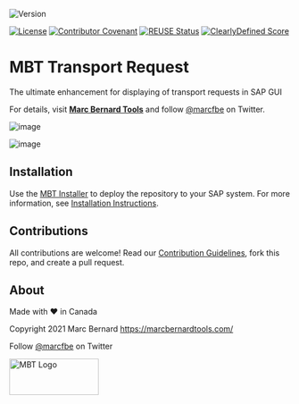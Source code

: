 ![Version](https://img.shields.io/endpoint?url=https%3A%2F%2Fshield.abap.space%2Fversion-shield-json%2Fgithub%2FMarc-Bernard-Tools%2FMBT-Transport-Request%2Fsrc%2F%2523mbtools%2523cl_tool_bc_cts_req.clas.abap&label=Version&color=blue)

[![License](https://img.shields.io/github/license/Marc-Bernard-Tools/MBT-Transport-Request?label=License&color=green)](LICENSE)
[![Contributor Covenant](https://img.shields.io/badge/Contributor%20Covenant-2.1-4baaaa.svg?color=green)](https://github.com/Marc-Bernard-Tools/.github/blob/main/CODE_OF_CONDUCT.md)
[![REUSE Status](https://api.reuse.software/badge/github.com/Marc-Bernard-Tools/MBT-Transport-Request)](https://api.reuse.software/info/github.com/Marc-Bernard-Tools/MBT-Transport-Request)
[![ClearlyDefined Score](https://img.shields.io/clearlydefined/score/git/github/marc-bernard-tools/MBT-Transport-Request/8a6ab992cf99323e6bd50c012f6770f460c1468c?label=ClearlyDefined%20Score)](https://clearlydefined.io/definitions/git/github/marc-bernard-tools/MBT-Transport-Request/8a6ab992cf99323e6bd50c012f6770f460c1468c)

# MBT Transport Request

The ultimate enhancement for displaying of transport requests in SAP GUI

For details, visit **[Marc Bernard Tools](https://marcbernardtools.com/downloads/mbt-transport-request)** and follow [@marcfbe](https://twitter.com/marcfbe) on Twitter.

![image](https://user-images.githubusercontent.com/59966492/146286910-5380e1d2-0593-40d2-b5aa-afef4aa2adb5.png)

![image](https://user-images.githubusercontent.com/59966492/146286958-7f1cd897-dae1-44ca-b0f3-f88ecfec62de.png)

## Installation

Use the [MBT Installer](https://marcbernardtools.com/downloads/mbt-installer/) to deploy the repository to your SAP system. For more information, see 
[Installation Instructions](https://marcbernardtools.com/docs/marc-bernard-tools/installation/).

## Contributions

All contributions are welcome! Read our [Contribution Guidelines](CONTRIBUTING.md), fork this repo, and create a pull request.

## About

Made with :heart: in Canada

Copyright 2021 Marc Bernard <https://marcbernardtools.com/>

Follow [@marcfbe](https://twitter.com/marcfbe) on Twitter

<p><a href="https://marcbernardtools.com/"><img width="160" height="65" src="https://marcbernardtools.com/info/MBT_Logo_640x250_on_Gray.png" alt="MBT Logo"></a></p>
